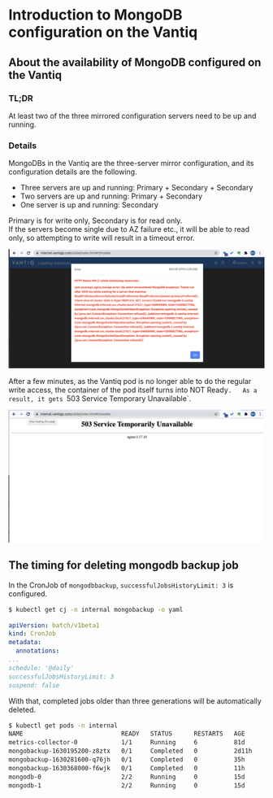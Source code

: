 # Introduction to MongoDB configuration on the Vantiq

## About the availability of MongoDB configured on the Vantiq

### TL;DR
At least two of the three mirrored configuration servers need to be up and running.

### Details
MongoDBs in the Vantiq are the three-server mirror configuration, and its configuration details are the following.  

- Three servers are up and running: Primary + Secondary + Secondary
- Two servers are up and running: Primary + Secondary
- One server is up and running: Secondary

Primary is for write only, Secondary is for read only.  
If the servers become single due to AZ failure etc., it will be able to read only, so attempting to write will result in a timeout error.  

![timeout_error](../../imgs/mongodb/timeout_error.png)

After a few minutes, as the Vantiq pod is no longer able to do the regular write access, the container of the pod itself turns into NOT Ready`.  
As a result, it gets `503 Service Temporary Unavailable`.  

![503error](../../imgs/mongodb/503error.png)



## The timing for deleting mongodb backup job

In the CronJob of `mongodbbackup`, `successfulJobsHistoryLimit: 3` is configured.  

```sh
$ kubectl get cj -n internal mongobackup -o yaml
```
```yaml
apiVersion: batch/v1beta1
kind: CronJob
metadata:
  annotations:
...
schedule: '@daily'
successfulJobsHistoryLimit: 3
suspend: false
```

With that, completed jobs older than three generations will be automatically deleted.  

```sh
$ kubectl get pods -n internal
NAME                           READY   STATUS      RESTARTS   AGE
metrics-collector-0            1/1     Running     6          81d
mongobackup-1630195200-z8ztx   0/1     Completed   0          2d11h
mongobackup-1630281600-q76jh   0/1     Completed   0          35h
mongobackup-1630368000-f6wjk   0/1     Completed   0          11h
mongodb-0                      2/2     Running     0          15d
mongodb-1                      2/2     Running     0          15d
```

